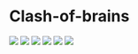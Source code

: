 # Clash-of-brains

![](assets/asset_1.jpg)
![](assets/asset_2.png)
![](assets/asset_3.png)
![](assets/asset_4.png)
![](assets/asset_5.png)
![](assets/asset_6.png)
